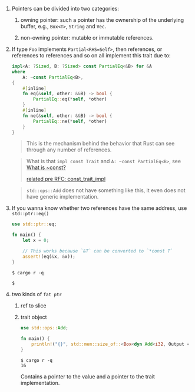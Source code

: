 1. Pointers can be divided into two categories:
   
   1. owning pointer: such a pointer has the ownership of the underlying
      buffer, e.g., `Box<T>`, `String` and `Vec`.

   2. non-owning pointer: mutable or immutable references.

2. If type `Foo` implements `Partial<RHS=Self>`, then references, or references
   to references and so on all implement this trait due to:

   ```rust
   impl<A: ?Sized, B: ?Sized> const PartialEq<&B> for &A
   where
       A: ~const PartialEq<B>,
   {
       #[inline]
       fn eq(&self, other: &&B) -> bool {
           PartialEq::eq(*self, *other)
       }
       #[inline]
       fn ne(&self, other: &&B) -> bool {
           PartialEq::ne(*self, *other)
       }
   }
   ```

   > This is the mechanism behind the behavior that Rust can see through any
   > number of references.

   > What is that `impl const Trait` and `A: ~const PartialEq<B>`,
   > see [What is ~const?](https://stackoverflow.com/q/70815748/14092446)
   > 
   > [related pre RFC: const_trait_impl](https://internals.rust-lang.org/t/pre-rfc-revamped-const-trait-impl-aka-rfc-2632/15192)

   > `std::ops::Add` does not have something like this, it even does not have 
   > generic implementation.

3. If you wanna know whether two references have the same address, use `std::ptr::eq()`
  
   ```rust
   use std::ptr::eq;
   
   fn main() {
       let x = 0;
   
       // This works because `&T` can be converted to `*const T`
       assert!(eq(&x, &x));
   }
   ``` 

   ```shell
   $ cargo r -q
   
   $
   ```

4. two kinds of `fat ptr`
   
   1. ref to slice

   2. trait object
      
      ```rust
      use std::ops::Add;
        
      fn main() {
          println!("{}", std::mem::size_of::<Box<dyn Add<i32, Output = i32>>>());
      }
      ```

      ```shell
      $ cargo r -q
      16
      ```

      Contains a pointer to the value and a pointer to the trait implementation.
